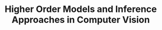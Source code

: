 ---
title: "Higher Order Models and Inference Approaches in Computer Vision"
year: 2014
pdf_url: "https://sites.google.com/site/eccv14hotutorial/home/"
category: "vision"
author_list: "Vibhav Vineet, Philipp Kraehenbuehl, Lubor Ladicky, Pushmeet Kohli, Philip H.S. Torr"
grant: "NULL"
pub_in: "Full day tutorial at ECCV 2014 - European Conference on Computer Vision"
---